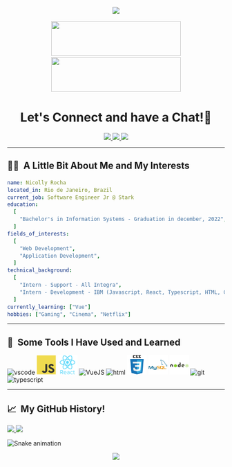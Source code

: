 <p align="center">
  <img src="https://capsule-render.vercel.app/api?type=Cylinder&&color=FFCCFF&height=150&width=250&section=header&text=Hey%20Everyone!&fontSize=85"/>
</p>

<p align="center">
 <img height="80" width="300" justifyContent="center" src="https://data.whicdn.com/images/257039116/original.gif"/><img height="80" width="300" justifyContent="center" src="https://data.whicdn.com/images/257039116/original.gif"/>
</p>


<h1 align="center">
  Let's Connect and have a Chat!💬
</h1>

<p align="center">
<a href="https://www.linkedin.com/in/nicollyrochadacaldossantos/">
  <img height="50" src="https://user-images.githubusercontent.com/46517096/166973395-19676cd8-f8ec-4abf-83ff-da8243505b82.png"/>
</a>
<a href="https://twitter.com/nicollyrcs">
  <img height="50" src="https://user-images.githubusercontent.com/46517096/166974271-91dfa250-d70b-4cb9-8707-f1bda1b708c3.png"/>
</a>
<a href="https://www.instagram.com/nicollyrcs/">
  <img height="50" src="https://user-images.githubusercontent.com/46517096/166974368-9798f39f-1f46-499c-b14e-81f0a3f83a06.png"/>
</a>
</p>

---

<h2> 👩‍💻 &nbsp;A Little Bit About Me and My Interests</h2>

```yaml
name: Nicolly Rocha
located_in: Rio de Janeiro, Brazil
current_job: Software Engineer Jr @ Stark
education:
  [
    "Bachelor's in Information Systems - Graduation in december, 2022",
  ]
fields_of_interests:
  [
    "Web Development",
    "Application Development",
  ]
technical_background:
  [
    "Intern - Support - All Integra",
    "Intern - Development - IBM (Javascript, React, Typescript, HTML, CSS, SQL, Carbon) - 01/2021-01/2023",
  ]
currently_learning: ["Vue"]
hobbies: ["Gaming", "Cinema", "Netflix"]
```
  
---  
  
<h2> 🚀 &nbsp;Some Tools I Have Used and Learned</h2>
<p align="left">
<img src="https://cdn.jsdelivr.net/gh/devicons/devicon/icons/vscode/vscode-original.svg" alt="vscode" width="45" height="45"/>
<img src="https://raw.githubusercontent.com/devicons/devicon/master/icons/javascript/javascript-original.svg" alt="javascript" width="45" height="45" />
<img src="https://raw.githubusercontent.com/devicons/devicon/master/icons/react/react-original-wordmark.svg" alt="react" width="45" height="45" />
<img src="https://cdn.jsdelivr.net/gh/devicons/devicon/icons/vuejs/vuejs-original-wordmark.svg" alt="VueJS" width="45" height="45"/>
<img src="https://cdn.jsdelivr.net/gh/devicons/devicon/icons/html5/html5-original.svg" alt="html" width="45" height="45"/>
<img src="https://raw.githubusercontent.com/devicons/devicon/master/icons/css3/css3-original-wordmark.svg" alt="css3" width="45" height="45" />
<img src="https://raw.githubusercontent.com/devicons/devicon/master/icons/mysql/mysql-original-wordmark.svg" alt="mysql" width="45" height="45" />
<img src="https://raw.githubusercontent.com/devicons/devicon/master/icons/nodejs/nodejs-original-wordmark.svg" alt="nodejs" width="45" height="45" />
<img src="https://cdn.jsdelivr.net/gh/devicons/devicon/icons/git/git-original.svg" alt="git" width="45" height="45"/>
<img src="https://cdn.jsdelivr.net/gh/devicons/devicon/icons/typescript/typescript-original.svg" alt="typescript" width="45" height="45"/>
</p>

---

<h2> 📈 &nbsp;My GitHub History!</h2>
<a href="https://github.com/thepiyushmalhotra">
  <img height="180em" src="https://github-readme-stats.vercel.app/api?username=nicollyrocha&theme=omni&show_icons=true" />
  <img height="180em" src="https://github-readme-stats.vercel.app/api/top-langs/?username=nicollyrocha&theme=omni&layout=compact" />
</a>

![Snake animation](https://github.com/thepiyushmalhotra/thepiyushmalhotra/blob/output/github-contribution-grid-snake.svg)
  
<p align="center" height="180em">
  <img height="180em" src="https://thumbs.gfycat.com/ConsiderateInsignificantAcouchi-max-1mb.gif"/>
</p>
